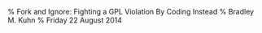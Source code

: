 % Fork and Ignore: Fighting a GPL Violation By Coding Instead
% Bradley M. Kuhn
% Friday 22 August 2014
